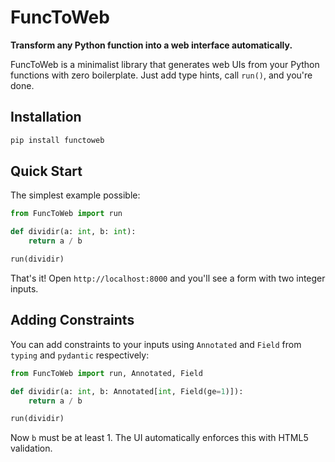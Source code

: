 # FuncToWeb

**Transform any Python function into a web interface automatically.**

FuncToWeb is a minimalist library that generates web UIs from your Python functions with zero boilerplate. Just add type hints, call `run()`, and you're done.

## Installation

```bash
pip install functoweb
```

## Quick Start

The simplest example possible:

```python
from FuncToWeb import run

def dividir(a: int, b: int):
    return a / b

run(dividir)
```

That's it! Open `http://localhost:8000` and you'll see a form with two integer inputs.

## Adding Constraints

You can add constraints to your inputs using `Annotated` and `Field` from `typing` and `pydantic` respectively:

```python
from FuncToWeb import run, Annotated, Field 

def dividir(a: int, b: Annotated[int, Field(ge=1)]):
    return a / b

run(dividir)
```

Now `b` must be at least 1. The UI automatically enforces this with HTML5 validation.
